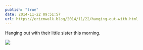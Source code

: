 ```yaml
---
publish: "true"
date: 2014-11-22 09:51:57
url: https://ericmwalk.blog/2014/11/22/hanging-out-with.html
---
```


Hanging out with their little sister this morning.

![](https://ericmwalk.blog/uploads/2022/083e416522.jpg)